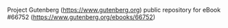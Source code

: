 Project Gutenberg (https://www.gutenberg.org) public repository for
eBook #66752 (https://www.gutenberg.org/ebooks/66752)
